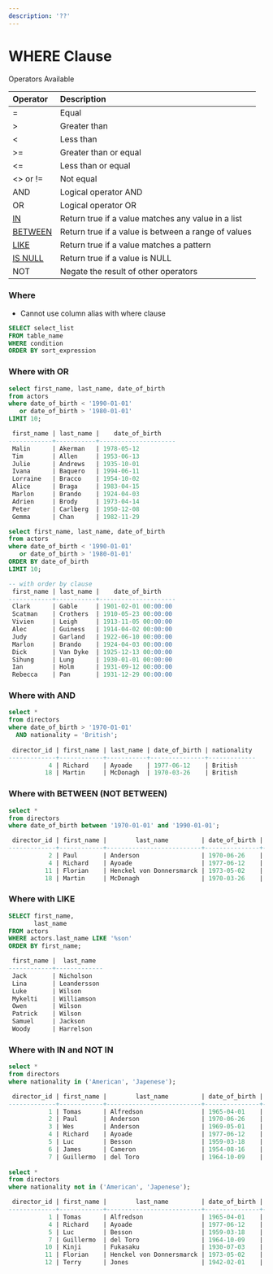 ```yaml
---
description: '??'
---
```


# WHERE Clause

Operators Available

| Operator | Description |
| :--- | :--- |
| = | Equal |
| &gt; | Greater than |
| &lt; | Less than |
| &gt;= | Greater than or equal |
| &lt;= | Less than or equal |
| &lt;&gt; or != | Not equal |
| AND | Logical operator AND |
| OR | Logical operator OR |
| [IN](https://www.postgresqltutorial.com/postgresql-in/) | Return true if a value matches any value in a list |
| [BETWEEN](https://www.postgresqltutorial.com/postgresql-between/) | Return true if a value is between a range of values |
| [LIKE](https://www.postgresqltutorial.com/postgresql-like/) | Return true if a value matches a pattern |
| [IS NULL](https://www.postgresqltutorial.com/postgresql-is-null/) | Return true if a value is NULL |
| NOT | Negate the result of other operators |

### Where 

* Cannot use column alias with where clause

```sql
SELECT select_list
FROM table_name
WHERE condition
ORDER BY sort_expression
```

### Where with OR

```sql
select first_name, last_name, date_of_birth
from actors
where date_of_birth < '1990-01-01' 
   or date_of_birth > '1980-01-01'
LIMIT 10;

 first_name | last_name |    date_of_birth    
------------+-----------+---------------------
 Malin      | Akerman   | 1978-05-12
 Tim        | Allen     | 1953-06-13
 Julie      | Andrews   | 1935-10-01
 Ivana      | Baquero   | 1994-06-11
 Lorraine   | Bracco    | 1954-10-02
 Alice      | Braga     | 1983-04-15
 Marlon     | Brando    | 1924-04-03
 Adrien     | Brody     | 1973-04-14
 Peter      | Carlberg  | 1950-12-08
 Gemma      | Chan      | 1982-11-29

select first_name, last_name, date_of_birth
from actors
where date_of_birth < '1990-01-01'
   or date_of_birth > '1980-01-01'
ORDER BY date_of_birth
LIMIT 10;

-- with order by clause
 first_name | last_name |    date_of_birth    
------------+-----------+---------------------
 Clark      | Gable     | 1901-02-01 00:00:00
 Scatman    | Crothers  | 1910-05-23 00:00:00
 Vivien     | Leigh     | 1913-11-05 00:00:00
 Alec       | Guiness   | 1914-04-02 00:00:00
 Judy       | Garland   | 1922-06-10 00:00:00
 Marlon     | Brando    | 1924-04-03 00:00:00
 Dick       | Van Dyke  | 1925-12-13 00:00:00
 Sihung     | Lung      | 1930-01-01 00:00:00
 Ian        | Holm      | 1931-09-12 00:00:00
 Rebecca    | Pan       | 1931-12-29 00:00:00

```

### Where with AND

```sql
select *
from directors
where date_of_birth > '1970-01-01'
  AND nationality = 'British';
  
 director_id | first_name | last_name | date_of_birth | nationality 
-------------+------------+-----------+---------------+-------------
           4 | Richard    | Ayoade    | 1977-06-12    | British
          18 | Martin     | McDonagh  | 1970-03-26    | British

```

### Where with BETWEEN \(NOT BETWEEN\)

```sql
select *
from directors
where date_of_birth between '1970-01-01' and '1990-01-01';

 director_id | first_name |        last_name         | date_of_birth | nationality 
-------------+------------+--------------------------+---------------+-------------
           2 | Paul       | Anderson                 | 1970-06-26    | American
           4 | Richard    | Ayoade                   | 1977-06-12    | British
          11 | Florian    | Henckel von Donnersmarck | 1973-05-02    | German
          18 | Martin     | McDonagh                 | 1970-03-26    | British

```

### Where with LIKE

```sql
SELECT first_name,
       last_name
FROM actors
WHERE actors.last_name LIKE '%son'
ORDER BY first_name;

 first_name |  last_name  
------------+-------------
 Jack       | Nicholson
 Lina       | Leandersson
 Luke       | Wilson
 Mykelti    | Williamson
 Owen       | Wilson
 Patrick    | Wilson
 Samuel     | Jackson
 Woody      | Harrelson

```

### Where with IN and NOT IN

```sql
select *
from directors
where nationality in ('American', 'Japenese');

 director_id | first_name |        last_name         | date_of_birth | nationality  
-------------+------------+--------------------------+---------------+--------------
           1 | Tomas      | Alfredson                | 1965-04-01    | Swedish
           2 | Paul       | Anderson                 | 1970-06-26    | American
           3 | Wes        | Anderson                 | 1969-05-01    | American
           4 | Richard    | Ayoade                   | 1977-06-12    | British
           5 | Luc        | Besson                   | 1959-03-18    | French
           6 | James      | Cameron                  | 1954-08-16    | American
           7 | Guillermo  | del Toro                 | 1964-10-09    | Mexican
           
select *
from directors
where nationality not in ('American', 'Japenese');

 director_id | first_name |        last_name         | date_of_birth | nationality  
-------------+------------+--------------------------+---------------+--------------
           1 | Tomas      | Alfredson                | 1965-04-01    | Swedish
           4 | Richard    | Ayoade                   | 1977-06-12    | British
           5 | Luc        | Besson                   | 1959-03-18    | French
           7 | Guillermo  | del Toro                 | 1964-10-09    | Mexican
          10 | Kinji      | Fukasaku                 | 1930-07-03    | Japanese
          11 | Florian    | Henckel von Donnersmarck | 1973-05-02    | German
          12 | Terry      | Jones                    | 1942-02-01    | British
```



